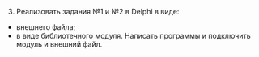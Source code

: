 3.	Реализовать задания №1 и №2 в Delphi в виде:
-	внешнего файла;
-	в виде библиотечного модуля.
Написать программы и подключить модуль и внешний файл.
